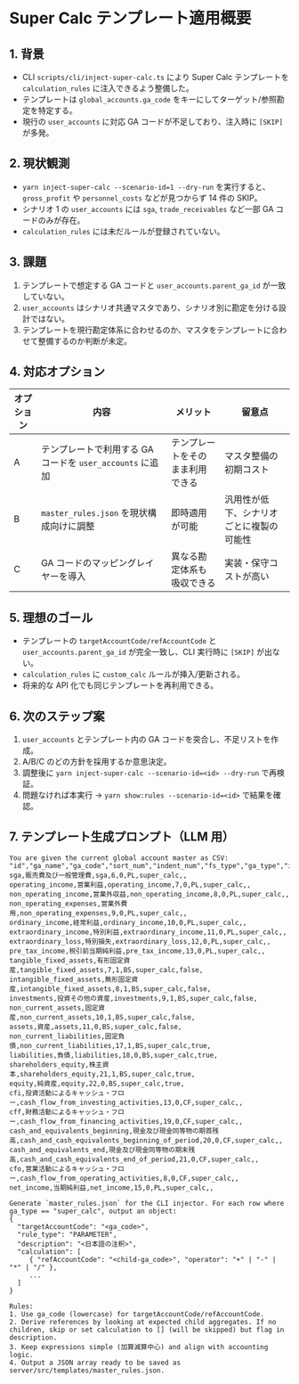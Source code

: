 # Super Calc テンプレート適用概要

## 1. 背景

- CLI `scripts/cli/inject-super-calc.ts` により Super Calc テンプレートを `calculation_rules` に注入できるよう整備した。
- テンプレートは `global_accounts.ga_code` をキーにしてターゲット/参照勘定を特定する。
- 現行の `user_accounts` に対応 GA コードが不足しており、注入時に `[SKIP]` が多発。

## 2. 現状観測

- `yarn inject-super-calc --scenario-id=1 --dry-run` を実行すると、`gross_profit` や `personnel_costs` などが見つからず 14 件の SKIP。
- シナリオ 1 の `user_accounts` には `sga`, `trade_receivables` など一部 GA コードのみが存在。
- `calculation_rules` には未だルールが登録されていない。

## 3. 課題

1. テンプレートで想定する GA コードと `user_accounts.parent_ga_id` が一致していない。
2. `user_accounts` はシナリオ共通マスタであり、シナリオ別に勘定を分ける設計ではない。
3. テンプレートを現行勘定体系に合わせるのか、マスタをテンプレートに合わせて整備するのか判断が未定。

## 4. 対応オプション

| オプション | 内容                                                      | メリット                         | 留意点                                   |
| ---------- | --------------------------------------------------------- | -------------------------------- | ---------------------------------------- |
| A          | テンプレートで利用する GA コードを `user_accounts` に追加 | テンプレートをそのまま利用できる | マスタ整備の初期コスト                   |
| B          | `master_rules.json` を現状構成向けに調整                  | 即時適用が可能                   | 汎用性が低下、シナリオごとに複製の可能性 |
| C          | GA コードのマッピングレイヤーを導入                       | 異なる勘定体系も吸収できる       | 実装・保守コストが高い                   |

## 5. 理想のゴール

- テンプレートの `targetAccountCode/refAccountCode` と `user_accounts.parent_ga_id` が完全一致し、CLI 実行時に `[SKIP]` が出ない。
- `calculation_rules` に `custom_calc` ルールが挿入/更新される。
- 将来的な API 化でも同じテンプレートを再利用できる。

## 6. 次のステップ案

1. `user_accounts` とテンプレート内の GA コードを突合し、不足リストを作成。
2. A/B/C のどの方針を採用するか意思決定。
3. 調整後に `yarn inject-super-calc --scenario-id=<id> --dry-run` で再検証。
4. 問題なければ本実行 → `yarn show:rules --scenario-id=<id>` で結果を確認。

## 7. テンプレート生成プロンプト（LLM 用）

```
You are given the current global account master as CSV:
"id","ga_name","ga_code","sort_num","indent_num","fs_type","ga_type","is_credit","parent_ga_id"
sga,販売費及び一般管理費,sga,6,0,PL,super_calc,,
operating_income,営業利益,operating_income,7,0,PL,super_calc,,
non_operating_income,営業外収益,non_operating_income,8,0,PL,super_calc,,
non_operating_expenses,営業外費用,non_operating_expenses,9,0,PL,super_calc,,
ordinary_income,経常利益,ordinary_income,10,0,PL,super_calc,,
extraordinary_income,特別利益,extraordinary_income,11,0,PL,super_calc,,
extraordinary_loss,特別損失,extraordinary_loss,12,0,PL,super_calc,,
pre_tax_income,税引前当期純利益,pre_tax_income,13,0,PL,super_calc,,
tangible_fixed_assets,有形固定資産,tangible_fixed_assets,7,1,BS,super_calc,false,
intangible_fixed_assets,無形固定資産,intangible_fixed_assets,8,1,BS,super_calc,false,
investments,投資その他の資産,investments,9,1,BS,super_calc,false,
non_current_assets,固定資産,non_current_assets,10,1,BS,super_calc,false,
assets,資産,assets,11,0,BS,super_calc,false,
non_current_liabilities,固定負債,non_current_liabilities,17,1,BS,super_calc,true,
liabilities,負債,liabilities,18,0,BS,super_calc,true,
shareholders_equity,株主資本,shareholders_equity,21,1,BS,super_calc,true,
equity,純資産,equity,22,0,BS,super_calc,true,
cfi,投資活動によるキャッシュ・フロー,cash_flow_from_investing_activities,13,0,CF,super_calc,,
cff,財務活動によるキャッシュ・フロー,cash_flow_from_financing_activities,19,0,CF,super_calc,,
cash_and_equivalents_beginning,現金及び現金同等物の期首残高,cash_and_cash_equivalents_beginning_of_period,20,0,CF,super_calc,,
cash_and_equivalents_end,現金及び現金同等物の期末残高,cash_and_cash_equivalents_end_of_period,21,0,CF,super_calc,,
cfo,営業活動によるキャッシュ・フロー,cash_flow_from_operating_activities,8,0,CF,super_calc,,
net_income,当期純利益,net_income,15,0,PL,super_calc,,

Generate `master_rules.json` for the CLI injector. For each row where ga_type == "super_calc", output an object:
{
  "targetAccountCode": "<ga_code>",
  "rule_type": "PARAMETER",
  "description": "<日本語の注釈>",
  "calculation": [
     { "refAccountCode": "<child-ga_code>", "operator": "+" | "-" | "*" | "/" },
     ...
  ]
}

Rules:
1. Use ga_code (lowercase) for targetAccountCode/refAccountCode.
2. Derive references by looking at expected child aggregates. If no children, skip or set calculation to [] (will be skipped) but flag in description.
3. Keep expressions simple (加算減算中心) and align with accounting logic.
4. Output a JSON array ready to be saved as server/src/templates/master_rules.json.
```
